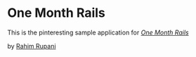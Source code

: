 # One Month Rails

This is the pinteresting sample application for
[*One Month Rails*](http://onemonthrails.com)

by [Rahim Rupani](http://uproof.com)